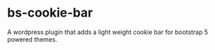 # bs-cookie-bar
A wordpress plugin that adds a light weight cookie bar for bootstrap 5 powered themes. 

